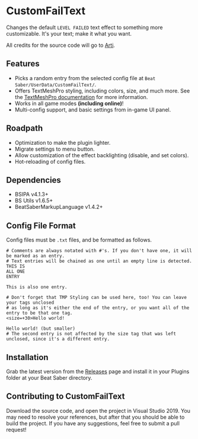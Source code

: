 # CustomFailText
Changes the default `LEVEL FAILED` text effect to something more customizable. It's your text; make it what you want.

All credits for the source code will go to [Arti](https://gitlab.com/artemiswkearney "The Original Modder").

## Features
* Picks a random entry from the selected config file at `Beat Saber/UserData/CustomFailText/`.
* Offers TextMeshPro styling, including colors, size, and much more. See the [TextMeshPro documentation](http://digitalnativestudios.com/textmeshpro/docs/rich-text/ "TextMeshPro Docs") for more information.
* Works in all game modes **(including online)**!
* Multi-config support, and basic settings from in-game UI panel.

## Roadpath
* Optimization to make the plugin lighter.
* Migrate settings to menu button.
* Allow customization of the effect backlighting (disable, and set colors).
* Hot-reloading of config files.

## Dependencies
* BSIPA v4.1.3+
* BS Utils v1.6.5+
* BeatSaberMarkupLanguage v1.4.2+

## Config File Format
Config files must be `.txt` files, and be formatted as follows.
```
# Comments are always notated with #'s. If you don't have one, it will be marked as an entry.
# Text entries will be chained as one until an empty line is detected.
THIS IS
ALL ONE
ENTRY

This is also one entry.

# Don't forget that TMP Styling can be used here, too! You can leave your tags unclosed 
# as long as it's either the end of the entry, or you want all of the entry to be that one tag.
<size=+30>Hello world!

Hello world! (but smaller)
# The second entry is not affected by the size tag that was left unclosed, since it's a different entry.
```

## Installation
Grab the latest version from the [Releases](https://github.com/Exomanz/CustomFailText/releases/latest "releases") page and install it in your Plugins folder at your Beat Saber directory.

## Contributing to CustomFailText
Download the source code, and open the project in Visual Studio 2019. You may need to resolve your references, but after that you should be able to build the project. If you have any suggestions, feel free to submit a pull request!

